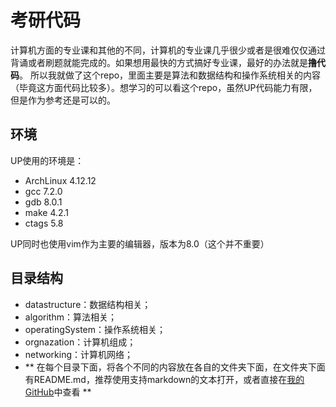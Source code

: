 # 考研代码
计算机方面的专业课和其他的不同，计算机的专业课几乎很少或者是很难仅仅通过背诵或者刷题就能完成的。如果想用最快的方式搞好专业课，最好的办法就是**撸代码**。
所以我就做了这个repo，里面主要是算法和数据结构和操作系统相关的内容（毕竟这方面代码比较多）。想学习的可以看这个repo，虽然UP代码能力有限，但是作为参考还是可以的。

## 环境
UP使用的环境是：
- ArchLinux 4.12.12
- gcc 7.2.0
- gdb 8.0.1
- make 4.2.1
- ctags 5.8

UP同时也使用vim作为主要的编辑器，版本为8.0（这个并不重要）

## 目录结构
- datastructure：数据结构相关；
- algorithm：算法相关；
- operatingSystem：操作系统相关；
- orgnazation：计算机组成；
- networking：计算机网络；
- ** 在每个目录下面，将各个不同的内容放在各自的文件夹下面，在文件夹下面有README.md，推荐使用支持markdown的文本打开，或者直接在[我的GitHub](https://github.com/PretDB/yan)中查看 **
